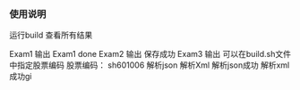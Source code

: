 ### 使用说明
运行build 查看所有结果

Exam1 输出 Exam1 done
Exam2 输出 保存成功
Exam3 输出 可以在build.sh文件中指定股票编码
股票编码：
sh601006
解析json
解析Xml
解析json成功
解析xml成功gi
